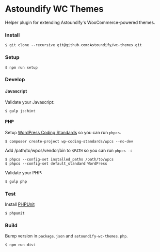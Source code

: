 # Astoundify WC Themes

Helper plugin for extending Astoundify's WooCommerce-powered themes.

### Install

```
$ git clone --recursive git@github.com:Astoundify/wc-themes.git
```

### Setup

```
$ npm run setup
```

### Develop

#### Javascript

Validate your Javascript:

```
$ gulp js:hint
```

#### PHP

Setup [WordPress Coding
Standards](https://github.com/WordPress-Coding-Standards/WordPress-Coding-Standards)
so you can run `phpcs`.

```
$ composer create-project wp-coding-standards/wpcs --no-dev
```

Add /path/to/wpcs/vendor/bin to `$PATH` so you can run `phpcs -i`

```
$ phpcs --config-set installed_paths /path/to/wpcs
$ phpcs --config-set default_standard WordPress
```

Validate your PHP:

```
$ gulp php
```

### Test

Install
[PHPUnit](https://make.wordpress.org/core/handbook/testing/automated-testing/phpunit/)

```
$ phpunit
```

### Build

Bump version in `package.json` and `astoundify-wc-themes.php`. 

```
$ npm run dist
```
